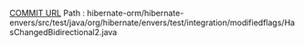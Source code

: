 [COMMIT URL](https://github.com/hibernate/hibernate-orm/commit/fcb57dd17f7a0900c07ffd348226d20cf72fdb39)
Path : hibernate-orm/hibernate-envers/src/test/java/org/hibernate/envers/test/integration/modifiedflags/HasChangedBidirectional2.java